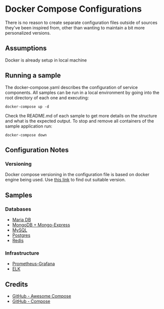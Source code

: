 # Docker Compose Configurations

There is no reason to create separate configuration files outside of sources they've been inspired from, other than wanting to maintain a bit more personalized versions.

## Assumptions

Docker is already setup in local machine

## Running a sample

The docker-compose.yaml describes the configuration of service components. All samples can be run in a local environment by going into the root directory of each one and executing:

```shell script
docker-compose up -d
```

Check the README.md of each sample to get more details on the structure and what is the expected output. To stop and remove all containers of the sample application run:

```shell script
docker-compose down
```

## Configuration Notes

### Versioning

Docker compose versioning in the configuration file is based on docker engine being used. Use [this link](https://docs.docker.com/compose/compose-file/compose-versioning/) to find out suitable version.

## Samples

### Databases

- [Maria DB](./docker-compose-mariadb.yml)
- [MongoDB + Mongo-Express](./docker-compose-mongodb.yml)
- [MySQL](./docker-compose-mysql.yml)
- [Postgres](./docker-compose-postgres.yml)
- [Redis](./docker-compose-redis.yml)

### Infrastructure

- [Prometheus-Grafana](./prometheus-grafana/docker-compose.yml)
- [ELK](./elasticsearch-logstash-kibana)

## Credits

- [GitHub - Awesome Compose](https://github.com/docker/awesome-compose)
- [GitHub - Compose](https://github.com/docker/compose)
